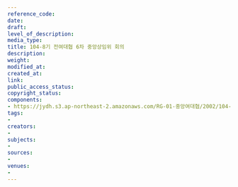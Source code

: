 ```yaml
---
reference_code: 
date: 
draft: 
level_of_description: 
media_type: 
title: 104-8기 전여대협 6차 중앙상임위 회의
description: 
weight: 
modified_at: 
created_at: 
link: 
public_access_status: 
copyright_status: 
components:
- https://jydh.s3.ap-northeast-2.amazonaws.com/RG-01-중앙여대협/2002/104-8기+전여대협+6차+중앙상임위+회의.pdf
tags:
- 
creators:
- 
subjects:
- 
sources:
- 
venues:
- 
---
```

